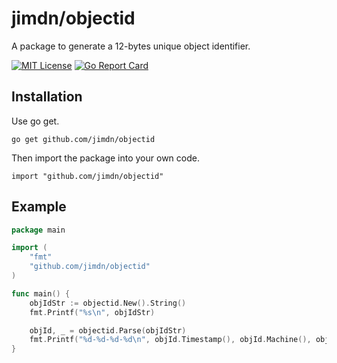 # jimdn/objectid
A package to generate a 12-bytes unique object identifier.

[![MIT License](http://img.shields.io/badge/license-MIT-blue.svg?style=flat)](LICENSE)
[![Go Report Card](https://goreportcard.com/badge/github.com/jimdn/restful?style=flat-square)](https://goreportcard.com/report/github.com/jimdn/restful)

## Installation

Use go get.

	go get github.com/jimdn/objectid

Then import the package into your own code.

	import "github.com/jimdn/objectid"


## Example

```go
package main

import (
	"fmt"
	"github.com/jimdn/objectid"
)

func main() {
	objIdStr := objectid.New().String()
	fmt.Printf("%s\n", objIdStr)

	objId, _ = objectid.Parse(objIdStr)
	fmt.Printf("%d-%d-%d-%d\n", objId.Timestamp(), objId.Machine(), objId.Pid(), objId.Increment())
}
```
